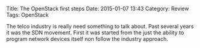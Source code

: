 Title: The OpenStack first steps
Date: 2015-01-07 13:43
Category: Review
Tags: OpenStack

The telco industry is really need something to talk about. Past several years it was the SDN movement. First it was started from the just the ability to program network devices itself non follow the industry approach.

